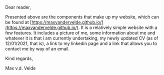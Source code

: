 Dear reader,

Presented above are the components that make up my website, which can be found at [https://maxvandervelde.github.io/](https://maxvandervelde.github.io/). It is a relatively simple website with a few features. It includes a picture of me, some information about me and whatever it is that i am currently undertaking, my newly updated CV (as of 12/01/2021, that is), a link to my linkedin page and a link that allows you to contact me by way of an email. 

Kind regards,

Max v.d. Velde
